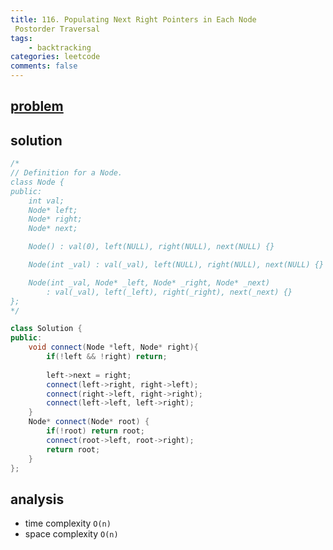 ```yaml
---
title: 116. Populating Next Right Pointers in Each Node
 Postorder Traversal
tags:  
    - backtracking
categories: leetcode
comments: false
---
```


## [problem](https://leetcode.com/problems/populating-next-right-pointers-in-each-node/)

## solution
```c++
/*
// Definition for a Node.
class Node {
public:
    int val;
    Node* left;
    Node* right;
    Node* next;

    Node() : val(0), left(NULL), right(NULL), next(NULL) {}

    Node(int _val) : val(_val), left(NULL), right(NULL), next(NULL) {}

    Node(int _val, Node* _left, Node* _right, Node* _next)
        : val(_val), left(_left), right(_right), next(_next) {}
};
*/

class Solution {
public:
    void connect(Node *left, Node* right){
        if(!left && !right) return;
        
        left->next = right;
        connect(left->right, right->left);
        connect(right->left, right->right);
        connect(left->left, left->right);
    }
    Node* connect(Node* root) {
        if(!root) return root;
        connect(root->left, root->right);
        return root;
    }
};
```

## analysis
- time complexity `O(n)`
- space complexity `O(n)`